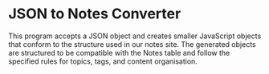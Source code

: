 # JSON to Notes Converter

This program accepts a JSON object and creates smaller JavaScript objects that conform to the structure used in our notes site. The generated objects are structured to be compatible with the Notes table and follow the specified rules for topics, tags, and content organisation.
